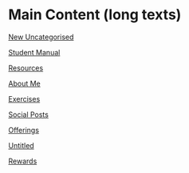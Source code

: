 # Main Content (long texts)

[New Uncategorised](Main%20Content%20(long%20texts)%20bfe601b5dc3f49cb80d7f20315da69fd/New%20Uncategorised%20e92b06780a8540c585a833dba5b7ea26.csv)

[Student Manual](Main%20Content%20(long%20texts)%20bfe601b5dc3f49cb80d7f20315da69fd/Student%20Manual%2025c7bc92905141098ecd986738bd0eb2.csv)

[Resources](Main%20Content%20(long%20texts)%20bfe601b5dc3f49cb80d7f20315da69fd/Resources%20cd2ad59d14ae49448a1572c6159474ad.csv)

[About Me](Main%20Content%20(long%20texts)%20bfe601b5dc3f49cb80d7f20315da69fd/About%20Me%2003564776ff0f43559e508ce92765db4b.csv)

[Exercises](Main%20Content%20(long%20texts)%20bfe601b5dc3f49cb80d7f20315da69fd/Exercises%201fdba90bf010488890f4f4a238ceaff5.csv)

[Social Posts](Main%20Content%20(long%20texts)%20bfe601b5dc3f49cb80d7f20315da69fd/Social%20Posts%20d173666486ec41b4bcf74235090d669f.csv)

[Offerings](Main%20Content%20(long%20texts)%20bfe601b5dc3f49cb80d7f20315da69fd/Offerings%20f75c92c86dc84fea9ad1ba858ab66f70.md)

[Untitled](Main%20Content%20(long%20texts)%20bfe601b5dc3f49cb80d7f20315da69fd/Untitled%201cff5d886ccf4c81a3214e4e9299be22.csv)

[Rewards](Main%20Content%20(long%20texts)%20bfe601b5dc3f49cb80d7f20315da69fd/Rewards%20a8e0dbf85e7548119ab3b845ef8c7e6c.csv)
